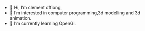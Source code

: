 - 👋 Hi, I’m clement offiong, 
- 👀 I’m interested in computer programming,3d modelling and 3d animation. 
- 🌱 I’m currently learning OpenGl.

<!---
ofiongstic/ofiongstic is a ✨ special ✨ repository because its `README.md` (this file) appears on your GitHub profile.
You can click the Preview link to take a look at your changes.
--->
